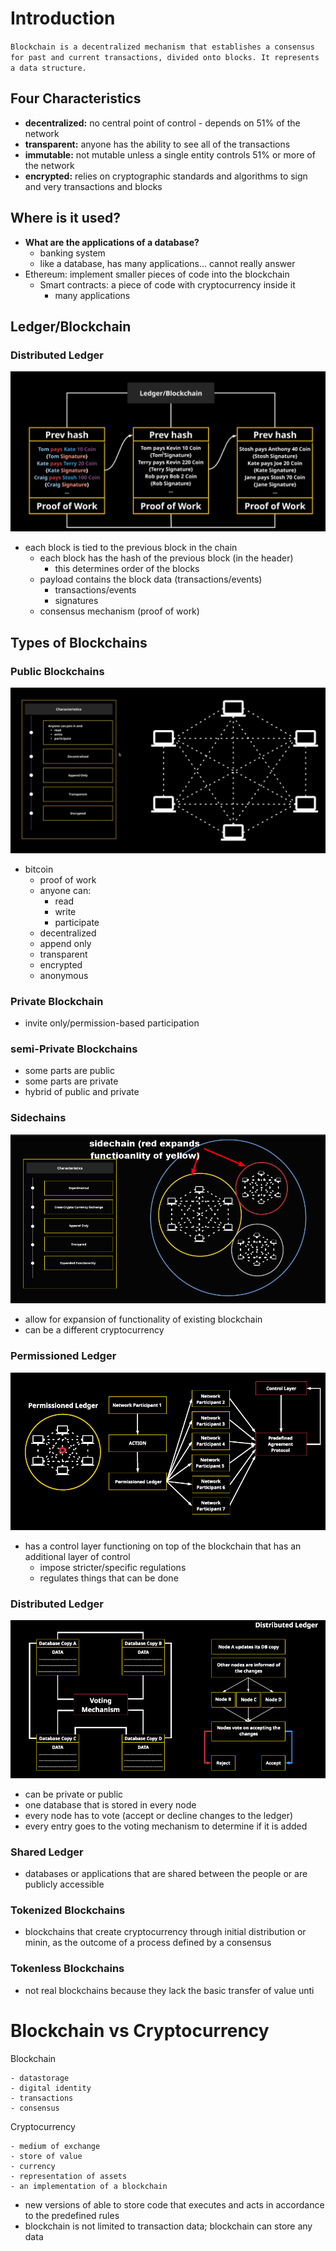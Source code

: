 
# Introduction

`
Blockchain is a decentralized mechanism that establishes a consensus for past and current transactions, divided onto blocks. It represents a data structure.
`

## Four Characteristics
- **decentralized:** no central point of control - depends on 51% of the network 
- **transparent:** anyone has the ability to see all of the transactions
- **immutable:** not mutable unless a single entity controls 51% or more of the network
- **encrypted:** relies on cryptographic standards and algorithms to sign and very transactions and blocks

## Where is it used?
- **What are the applications of a database?**
  - banking system
  - like a database, has many applications... cannot really answer
- Ethereum: implement smaller pieces of code into the blockchain
  - Smart contracts: a piece of code with cryptocurrency inside it
    - many applications
  
## Ledger/Blockchain
### Distributed Ledger
![alt text](./ledgerblockchain.png "Ledger/Blockchain")
- each block is tied to the previous block in the chain
  - each block has the hash of the previous block (in the header)
    - this determines order of the blocks
  - payload contains the block data (transactions/events)
    - transactions/events
    - signatures
  - consensus mechanism (proof of work)

## Types of Blockchains
### Public Blockchains
![alt text](./publicblockchain.png "publicblockchain")
- bitcoin
  - proof of work
  - anyone can:
    - read
    - write
    - participate
  - decentralized
  - append only
  - transparent
  - encrypted
  - anonymous
### Private Blockchain
  - invite only/permission-based participation
### semi-Private Blockchains
  - some parts are public
  - some parts are private
  - hybrid of public and private 
### Sidechains
![alt text](./sidechain.png "publicblockchain")
  - allow for expansion of functionality of existing blockchain
  - can be a different cryptocurrency
### Permissioned Ledger
![alt text](./permissionedledger.png "permissionedledger")
  - has a control layer functioning on top of the blockchain that has an additional layer of control
    - impose stricter/specific regulations
    - regulates things that can be done
### Distributed Ledger
![alt text](./distributedledger.png "distributedledger")
- can be private or public
- one database that is stored in every node
- every node has to vote (accept or decline changes to the ledger)
- every entry goes to the voting mechanism to determine if it is added
### Shared Ledger
- databases or applications that are shared between the people or are publicly accessible 

### Tokenized Blockchains
- blockchains that create cryptocurrency through initial distribution or minin, as the outcome of a process defined by a consensus
### Tokenless Blockchains
- not real blockchains because they lack the basic transfer of value unti

# Blockchain vs Cryptocurrency
Blockchain
```
- datastorage
- digital identity
- transactions
- consensus
```

Cryptocurrency
```
- medium of exchange
- store of value
- currency
- representation of assets
- an implementation of a blockchain 
```
- new versions of able to store code that executes and acts in accordance to the predefined rules
- blockchain is not limited to transaction data; blockchain can store any data












  


